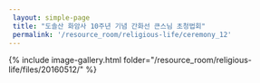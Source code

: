 ```yaml
--- 
 layout: simple-page 
 title: "도솔산 화암사 10주년 기념 간화선 큰스님 초청법회"
 permalink: '/resource_room/religious-life/ceremony_12'
--- 
```

{% include image-gallery.html folder="/resource_room/religious-life/files/20160512/" %}
